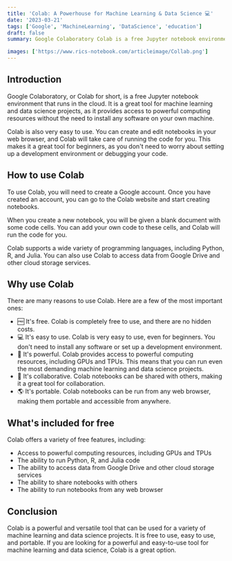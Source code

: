 ```yaml
---
title: 'Colab: A Powerhouse for Machine Learning & Data Science 💻'
date: '2023-03-21'
tags: ['Google', 'MachineLearning', 'DataScience', 'education']
draft: false
summary: Google Colaboratory Colab is a free Jupyter notebook environment that provides access to powerful computing resources for machine learning and data science projects.

images: ['https://www.rics-notebook.com/articleimage/Collab.png']
---
```


## Introduction

Google Colaboratory, or Colab for short, is a free Jupyter notebook environment
that runs in the cloud. It is a great tool for machine learning and data science
projects, as it provides access to powerful computing resources without the need
to install any software on your own machine.

Colab is also very easy to use. You can create and edit notebooks in your web
browser, and Colab will take care of running the code for you. This makes it a
great tool for beginners, as you don't need to worry about setting up a
development environment or debugging your code.

## How to use Colab

To use Colab, you will need to create a Google account. Once you have created an
account, you can go to the Colab website and start creating notebooks.

When you create a new notebook, you will be given a blank document with some
code cells. You can add your own code to these cells, and Colab will run the
code for you.

Colab supports a wide variety of programming languages, including Python, R, and
Julia. You can also use Colab to access data from Google Drive and other cloud
storage services.

## Why use Colab

There are many reasons to use Colab. Here are a few of the most important ones:

- 🆓 It's free. Colab is completely free to use, and there are no hidden costs.
- 💻 It's easy to use. Colab is very easy to use, even for beginners. You don't
  need to install any software or set up a development environment.
- 🚀 It's powerful. Colab provides access to powerful computing resources,
  including GPUs and TPUs. This means that you can run even the most demanding
  machine learning and data science projects.
- 🤝 It's collaborative. Colab notebooks can be shared with others, making it a
  great tool for collaboration.
- 🌎 It's portable. Colab notebooks can be run from any web browser, making them
  portable and accessible from anywhere.

## What's included for free

Colab offers a variety of free features, including:

- Access to powerful computing resources, including GPUs and TPUs
- The ability to run Python, R, and Julia code
- The ability to access data from Google Drive and other cloud storage services
- The ability to share notebooks with others
- The ability to run notebooks from any web browser

## Conclusion

Colab is a powerful and versatile tool that can be used for a variety of machine
learning and data science projects. It is free to use, easy to use, and
portable. If you are looking for a powerful and easy-to-use tool for machine
learning and data science, Colab is a great option.
